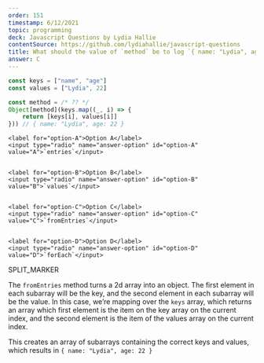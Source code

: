 ```yaml
---
order: 151
timestamp: 6/12/2021
topic: programming
deck: Javascript Questions by Lydia Hallie
contentSource: https://github.com/lydiahallie/javascript-questions
title: What should the value of `method` be to log `{ name: "Lydia", age: 22 }`? 
answer: C
---
```


  

```javascript
const keys = ["name", "age"]
const values = ["Lydia", 22]

const method = /* ?? */
Object[method](keys.map((_, i) => {
	return [keys[i], values[i]]
})) // { name: "Lydia", age: 22 }
```


    <label for="option-A">Option A</label>
    <input type="radio" name="answer-option" id="option-A" value="A">`entries`</input>
    

    <label for="option-B">Option B</label>
    <input type="radio" name="answer-option" id="option-B" value="B">`values`</input>
    

    <label for="option-C">Option C</label>
    <input type="radio" name="answer-option" id="option-C" value="C">`fromEntries`</input>
    

    <label for="option-D">Option D</label>
    <input type="radio" name="answer-option" id="option-D" value="D">`forEach`</input>
    




SPLIT_MARKER

The `fromEntries` method turns a 2d array into an object. The first element in each subarray will be the key, and the second element in each subarray will be the value. In this case, we’re mapping over the `keys` array, which returns an array which first element is the item on the key array on the current index, and the second element is the item of the values array on the current index. 

This creates an array of subarrays containing the correct keys and values, which results in `{ name: "Lydia", age: 22 }`



